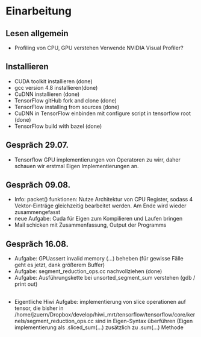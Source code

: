 # Einarbeitung

## Lesen allgemein
- Profiling von CPU, GPU verstehen
	Verwende NVIDIA Visual Profiler?

## Installieren

- CUDA toolkit installieren (done)
- gcc version 4.8 installieren(done)
- CuDNN installieren (done)
- TensorFlow gitHub fork and clone (done)
- TensorFlow installing from sources (done)
- CuDNN in TensorFlow einbinden mit configure script in tensorflow root (done)
- TensorFlow build with bazel (done)


## Gespräch 29.07.

- Tensorflow GPU implementierungen von Operatoren zu wirr, daher schauen wir erstmal Eigen Implementierungen an.


## Gespräch 09.08.

- Info: packet() funktionen: Nutze Architektur von CPU Register, sodass 4 Vektor-Einträge
	  gleichzeitig bearbeitet werden. Am Ende wird wieder zusammengefasst
- neue Aufgabe: Cuda für Eigen zum Kompilieren und Laufen bringen
- Mail schicken mit Zusammenfassung, Output der Programms


## Gespräch 16.08.

- Aufgabe: GPUassert invalid memory (...) beheben (für gewisse Fälle geht es jetzt, dank größerem Buffer)
- Aufgabe: segment_reduction_ops.cc nachvollziehen (done)
- Aufgabe: Ausführungskette bei unsorted_segment_sum verstehen (gdb / print out)



##

- Eigentliche Hiwi Aufgabe: implementierung von slice operationen auf tensor, die bisher in /home/jzuern/Dropbox/develop/hiwi_mrt/tensorflow/tensorflow/core/kernels/segment_reduction_ops.cc sind in Eigen-Syntax überführen (Eigen implementierung als .sliced_sum(...) zusätzlich zu .sum(...) Methode
